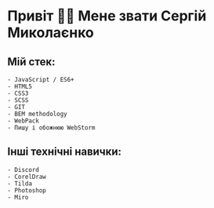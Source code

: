 # Привіт 👋🏻 Мене звати Сергій Миколаєнко

## Мій стек:
    - JavaScript / ES6+
    - HTML5
    - CSS3
    - SCSS
    - GIT
    - BEM methodology
    - WebPack
    - Пишу і обожнюю WebStorm

## Iнші технічні навички:
    - Discord
    - CorelDraw
    - Tilda
    - Photoshop
    - Miro
